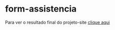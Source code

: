 # form-assistencia
Para ver o resultado final do projeto-site [clique aqui](https://santiagohugo.github.io/form-assistencia/)
